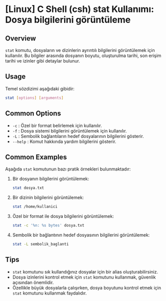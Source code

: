 # [Linux] C Shell (csh) stat Kullanımı: Dosya bilgilerini görüntüleme

## Overview
`stat` komutu, dosyaların ve dizinlerin ayrıntılı bilgilerini görüntülemek için kullanılır. Bu bilgiler arasında dosyanın boyutu, oluşturulma tarihi, son erişim tarihi ve izinler gibi detaylar bulunur.

## Usage
Temel sözdizimi aşağıdaki gibidir:

```bash
stat [options] [arguments]
```

## Common Options
- `-c` : Özel bir format belirlemek için kullanılır. 
- `-f` : Dosya sistemi bilgilerini görüntülemek için kullanılır.
- `-L` : Sembolik bağlantıların hedef dosyalarının bilgilerini gösterir.
- `--help` : Komut hakkında yardım bilgilerini gösterir.

## Common Examples
Aşağıda `stat` komutunun bazı pratik örnekleri bulunmaktadır:

1. Bir dosyanın bilgilerini görüntülemek:
   ```bash
   stat dosya.txt
   ```

2. Bir dizinin bilgilerini görüntülemek:
   ```bash
   stat /home/kullanici
   ```

3. Özel bir format ile dosya bilgilerini görüntülemek:
   ```bash
   stat -c '%n: %s bytes' dosya.txt
   ```

4. Sembolik bir bağlantının hedef dosyasının bilgilerini görüntülemek:
   ```bash
   stat -L sembolik_baglanti
   ```

## Tips
- `stat` komutunu sık kullandığınız dosyalar için bir alias oluşturabilirsiniz.
- Dosya izinlerini kontrol etmek için `stat` komutunu kullanmak, güvenlik açısından önemlidir.
- Özellikle büyük dosyalarla çalışırken, dosya boyutunu kontrol etmek için `stat` komutunu kullanmak faydalıdır.